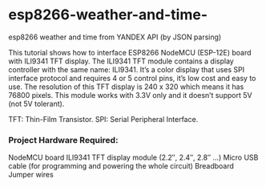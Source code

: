 # esp8266-weather-and-time-
esp8266  weather and time from YANDEX API (by JSON parsing)

This tutorial shows how to interface ESP8266 NodeMCU (ESP-12E) board with ILI9341 TFT display.
The ILI9341 TFT module contains a display controller with the same name: ILI9341. It’s a color display that uses SPI interface protocol and requires 4 or 5 control pins, it’s low cost and easy to use.
The resolution of this TFT display is 240 x 320 which means it has 76800 pixels. This module works with 3.3V only and it doesn’t support 5V (not 5V tolerant).

TFT: Thin-Film Transistor.
SPI: Serial Peripheral Interface.

### Project Hardware Required:

NodeMCU board
ILI9341 TFT display module (2.2″, 2.4″, 2.8″ …)
Micro USB cable (for programming and powering the whole circuit)
Breadboard
Jumper wires
